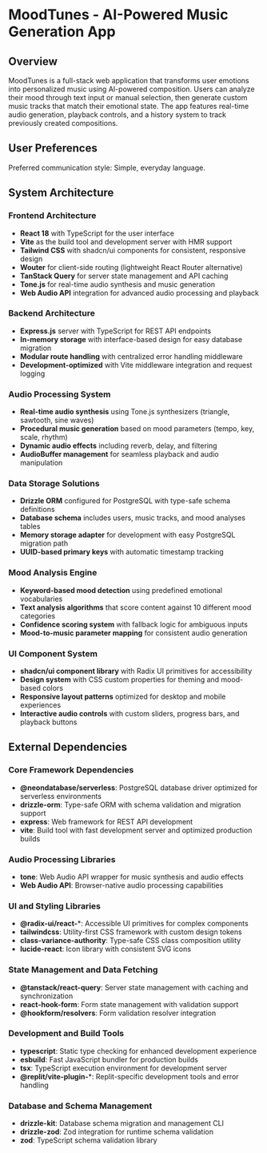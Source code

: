# MoodTunes - AI-Powered Music Generation App

## Overview

MoodTunes is a full-stack web application that transforms user emotions into personalized music using AI-powered composition. Users can analyze their mood through text input or manual selection, then generate custom music tracks that match their emotional state. The app features real-time audio generation, playback controls, and a history system to track previously created compositions.

## User Preferences

Preferred communication style: Simple, everyday language.

## System Architecture

### Frontend Architecture
- **React 18** with TypeScript for the user interface
- **Vite** as the build tool and development server with HMR support
- **Tailwind CSS** with shadcn/ui components for consistent, responsive design
- **Wouter** for client-side routing (lightweight React Router alternative)
- **TanStack Query** for server state management and API caching
- **Tone.js** for real-time audio synthesis and music generation
- **Web Audio API** integration for advanced audio processing and playback

### Backend Architecture
- **Express.js** server with TypeScript for REST API endpoints
- **In-memory storage** with interface-based design for easy database migration
- **Modular route handling** with centralized error handling middleware
- **Development-optimized** with Vite middleware integration and request logging

### Audio Processing System
- **Real-time audio synthesis** using Tone.js synthesizers (triangle, sawtooth, sine waves)
- **Procedural music generation** based on mood parameters (tempo, key, scale, rhythm)
- **Dynamic audio effects** including reverb, delay, and filtering
- **AudioBuffer management** for seamless playback and audio manipulation

### Data Storage Solutions
- **Drizzle ORM** configured for PostgreSQL with type-safe schema definitions
- **Database schema** includes users, music tracks, and mood analyses tables
- **Memory storage adapter** for development with easy PostgreSQL migration path
- **UUID-based primary keys** with automatic timestamp tracking

### Mood Analysis Engine
- **Keyword-based mood detection** using predefined emotional vocabularies
- **Text analysis algorithms** that score content against 10 different mood categories
- **Confidence scoring system** with fallback logic for ambiguous inputs
- **Mood-to-music parameter mapping** for consistent audio generation

### UI Component System
- **shadcn/ui component library** with Radix UI primitives for accessibility
- **Design system** with CSS custom properties for theming and mood-based colors
- **Responsive layout patterns** optimized for desktop and mobile experiences
- **Interactive audio controls** with custom sliders, progress bars, and playback buttons

## External Dependencies

### Core Framework Dependencies
- **@neondatabase/serverless**: PostgreSQL database driver optimized for serverless environments
- **drizzle-orm**: Type-safe ORM with schema validation and migration support
- **express**: Web framework for REST API development
- **vite**: Build tool with fast development server and optimized production builds

### Audio Processing Libraries
- **tone**: Web Audio API wrapper for music synthesis and audio effects
- **Web Audio API**: Browser-native audio processing capabilities

### UI and Styling Libraries
- **@radix-ui/react-***: Accessible UI primitives for complex components
- **tailwindcss**: Utility-first CSS framework with custom design tokens
- **class-variance-authority**: Type-safe CSS class composition utility
- **lucide-react**: Icon library with consistent SVG icons

### State Management and Data Fetching
- **@tanstack/react-query**: Server state management with caching and synchronization
- **react-hook-form**: Form state management with validation support
- **@hookform/resolvers**: Form validation resolver integration

### Development and Build Tools
- **typescript**: Static type checking for enhanced development experience
- **esbuild**: Fast JavaScript bundler for production builds
- **tsx**: TypeScript execution environment for development server
- **@replit/vite-plugin-***: Replit-specific development tools and error handling

### Database and Schema Management
- **drizzle-kit**: Database schema migration and management CLI
- **drizzle-zod**: Zod integration for runtime schema validation
- **zod**: TypeScript schema validation library